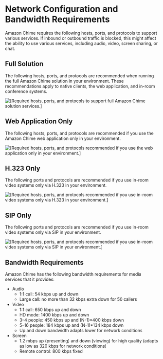 # Network Configuration and Bandwidth Requirements<a name="network-config"></a>

Amazon Chime requires the following hosts, ports, and protocols to support various services\. If inbound or outbound traffic is blocked, this might affect the ability to use various services, including audio, video, screen sharing, or chat\. 

## Full Solution<a name="full"></a>

The following hosts, ports, and protocols are recommended when running the full Amazon Chime solution in your environment\. These recommendations apply to native clients, the web application, and in\-room conference systems\.

![\[Required hosts, ports, and protocols to support full Amazon Chime solution services.\]](http://docs.aws.amazon.com/chime/latest/ag/images/hosts_full.PNG)

## Web Application Only<a name="web-app"></a>

The following hosts, ports, and protocols are recommended if you use the Amazon Chime web application only in your environment\.

![\[Required hosts, ports, and protocols recommended if you use the web application only in your environment.\]](http://docs.aws.amazon.com/chime/latest/ag/images/hosts_web.PNG)

## H\.323 Only<a name="h323"></a>

The following ports and protocols are recommended if you use in\-room video systems only via H\.323 in your environment\.

![\[Required hosts, ports, and protocols recommended if you use in-room video systems only via H.323 in your environment.\]](http://docs.aws.amazon.com/chime/latest/ag/images/hosts_h323.PNG)

## SIP Only<a name="sip"></a>

The following ports and protocols are recommended if you use in\-room video systems only via SIP in your environment\.

![\[Required hosts, ports, and protocols recommended if you use in-room video systems only via SIP in your environment.\]](http://docs.aws.amazon.com/chime/latest/ag/images/hosts_sip.PNG)

## Bandwidth Requirements<a name="bandwidth"></a>

Amazon Chime has the following bandwidth requirements for media services that it provides:
+ Audio 
  + 1:1 call: 54 kbps up and down
  + Large call: no more than 32 kbps extra down for 50 callers
+ Video
  + 1:1 call: 650 kbps up and down
  + HD mode: 1400 kbps up and down
  + 3–4 people: 450 kbps up and \(N\-1\)\*400 kbps down
  + 5–16 people: 184 kbps up and \(N\-1\)\*134 kbps down
  + Up and down bandwidth adapts lower for network conditions
+ Screen
  + 1\.2 mbps up \(presenting\) and down \(viewing\) for high quality \(adapts as low as 320 kbps for network conditions\)
  + Remote control: 800 kbps fixed